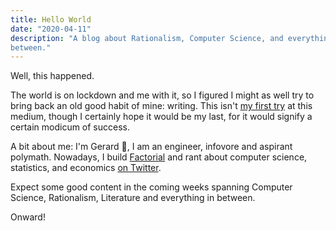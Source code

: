 ```yaml
---
title: Hello World
date: "2020-04-11"
description: "A blog about Rationalism, Computer Science, and everything in
between."
---
```


Well, this happened.

The world is on lockdown and me with it, so I figured I might as well try to
bring back an old good habit of mine: writing. This isn't [my first
try](https://gerardclos.me/) at this medium, though I certainly hope it would be
my last, for it would signify a certain modicum of success.

A bit about me: I'm Gerard 👋, I am an engineer, infovore and aspirant polymath.
Nowadays, I build [Factorial](https://factorialhr.com/) and rant about computer
science, statistics, and economics [on Twitter](https://twitter.com/geclos).

Expect some good content in the coming weeks spanning Computer Science,
Rationalism, Literature and everything in between.

Onward!
